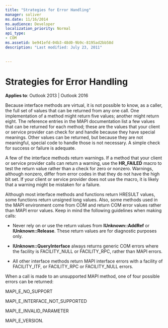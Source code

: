 ```yaml
---
title: "Strategies for Error Handling"
manager: soliver
ms.date: 11/16/2014
ms.audience: Developer
localization_priority: Normal
api_type:
- COM
ms.assetid: be941efd-04b3-48d0-9b9c-8195ad2bb58d
description: "Last modified: July 23, 2011"
 
 
---
```


# Strategies for Error Handling

  
  
**Applies to**: Outlook 2013 | Outlook 2016 
  
Because interface methods are virtual, it is not possible to know, as a caller, the full set of values that can be returned from any one call. One implementation of a method might return five values; another might return eight. The reference entries in the MAPI documentation list a few values that can be returned for each method; these are the values that your client or service provider can check for and handle because they have special meanings. Other values can be returned, but because they are not meaningful, special code to handle those is not necessary. A simple check for success or failure is adequate.
  
A few of the interface methods return warnings. If a method that your client or service provider calls can return a warning, use the **HR_FAILED** macro to test the return value rather than a check for zero or nonzero. Warnings, although nonzero, differ from error codes in that they do not have the high bit set. If your client or service provider does not use the macro, it is likely that a warning might be mistaken for a failure. 
  
Although most interface methods and functions return HRESULT values, some functions return unsigned long values. Also, some methods used in the MAPI environment come from COM and return COM error values rather than MAPI error values. Keep in mind the following guidelines when making calls:
  
- Never rely on or use the return values from **IUnknown::AddRef** or **IUnknown::Release**. These return values are for diagnostic purposes only. 
    
- **IUnknown::QueryInterface** always returns generic COM errors where the facility is FACILITY_NULL or FACILITY_RPC, rather than MAPI errors. 
    
- All other interface methods return MAPI interface errors with a facility of FACILITY_ITF, or FACILITY_RPC or FACILITY_NULL errors.
    
When a call is made to an unsupported MAPI method, one of four possible errors can be returned: 
  
MAPI_E_NO_SUPPORT
  
MAPI_E_INTERFACE_NOT_SUPPORTED
  
MAPI_E_INVALID_PARAMETER
  
MAPI_E_VERSION. 
  

